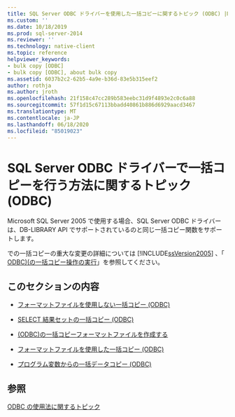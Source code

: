 ```yaml
---
title: SQL Server ODBC ドライバーを使用した一括コピーに関するトピック (ODBC) |Microsoft Docs
ms.custom: ''
ms.date: 10/18/2019
ms.prod: sql-server-2014
ms.reviewer: ''
ms.technology: native-client
ms.topic: reference
helpviewer_keywords:
- bulk copy [ODBC]
- bulk copy [ODBC], about bulk copy
ms.assetid: 6037b2c2-62b5-4a9e-b36d-83e5b315eef2
author: rothja
ms.author: jroth
ms.openlocfilehash: 21f158c47cc289b583eebc31d9f4893e2c0c6a88
ms.sourcegitcommit: 57f1d15c67113bbadd40861b886d6929aacd3467
ms.translationtype: MT
ms.contentlocale: ja-JP
ms.lasthandoff: 06/18/2020
ms.locfileid: "85019023"
---
```

# <a name="bulk-copying-with-the-sql-server-odbc-driver-how-to-topics-odbc"></a>SQL Server ODBC ドライバーで一括コピーを行う方法に関するトピック (ODBC)
  Microsoft SQL Server 2005 で使用する場合、SQL Server ODBC ドライバーは、DB-LIBRARY API でサポートされているのと同じ一括コピー関数をサポートします。  
  
 での一括コピーの重大な変更の詳細については [!INCLUDE[ssVersion2005](../../../includes/ssversion2005-md.md)] 、「 [ODBC&#41;&#40;の一括コピー操作の実行](../../native-client-odbc-bulk-copy-operations/performing-bulk-copy-operations-odbc.md)」を参照してください。  
  
## <a name="in-this-section"></a>このセクションの内容  
  
-   [フォーマットファイルを使用しない一括コピー &#40;ODBC&#41;](bulk-copy-without-a-format-file-odbc.md)  
  
-   [SELECT 結果セットの一括コピー &#40;ODBC&#41;](bulk-copy-a-select-result-set-odbc.md)  
  
-   [&#40;ODBC&#41;の一括コピーフォーマットファイルを作成する](create-a-bulk-copy-format-file-odbc.md)  
  
-   [フォーマットファイルを使用した一括コピー &#40;ODBC&#41;](bulk-copy-by-using-a-format-file-odbc.md)  
  
-   [プログラム変数からの一括データコピー &#40;ODBC&#41;](bulk-copy-data-from-program-variables-odbc.md)  
  
## <a name="see-also"></a>参照  
 [ODBC の使用法に関するトピック](../odbc-how-to-topics.md)  
  
  
